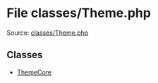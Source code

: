File classes/Theme.php
=========

Source: [classes/Theme.php](https://github.com/PrestaShop/PrestaShop/blob/1.5.0.5/classes/Theme.php)


Classes
-------

* [ThemeCore](class.ThemeCore.md)

